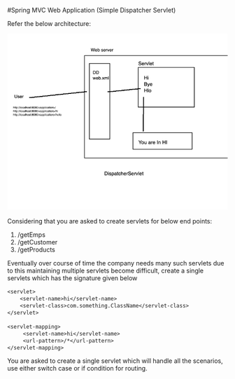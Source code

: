 #Spring MVC Web Application (Simple Dispatcher Servlet)

Refer the below architecture: 

![alt text](https://github.com/shirisha-singh/SapientPJP/blob/week-9/assignment-9/assignment-9.png?raw=true)

Considering that you are asked to create servlets for below end points:

1. /getEmps 
2. /getCustomer
3. /getProducts

Eventually over course of time the company needs many such servlets due to this maintaining multiple servlets become difficult, create a single servlets which has the signature given below 


```
<servlet>
 	<servlet-name>hi</servlet-name>
	<servlet-class>com.something.ClassName</servlet-class>
</servlet>

<servlet-mapping>
	 <servlet-name>hi</servlet-name>
	 <url-pattern>/*</url-pattern> 
</servlet-mapping>
```
You are asked to create a single servlet which will handle all the scenarios, use either switch case or if condition for routing. 
